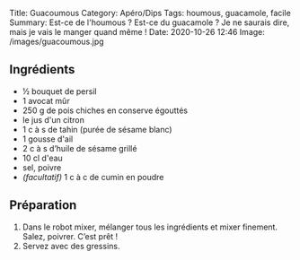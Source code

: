 Title: Guacoumous
Category: Apéro/Dips
Tags: houmous, guacamole, facile
Summary: Est-ce de l'houmous ? Est-ce du guacamole ? Je ne saurais dire, mais je vais le manger quand même !
Date: 2020-10-26 12:46
Image: /images/guacoumous.jpg

## Ingrédients

- ½ bouquet de persil
- 1 avocat mûr
- 250 g de pois chiches en conserve égouttés
- le jus d'un citron
- 1 c à s de tahin (purée de sésame blanc)
- 1 gousse d'ail    
- 2 c à s d’huile de sésame grillé
- 10 cl d'eau
- sel, poivre
- *(facultatif)* 1 c à c de cumin en poudre

## Préparation

1. Dans le robot mixer, mélanger tous les ingrédients et mixer finement. Salez, poivrer. C’est prêt !
2. Servez avec des gressins.